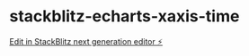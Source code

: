 # stackblitz-echarts-xaxis-time

[Edit in StackBlitz next generation editor ⚡️](https://stackblitz.com/~/github.com/acsgunc/stackblitz-echarts-xaxis-time)